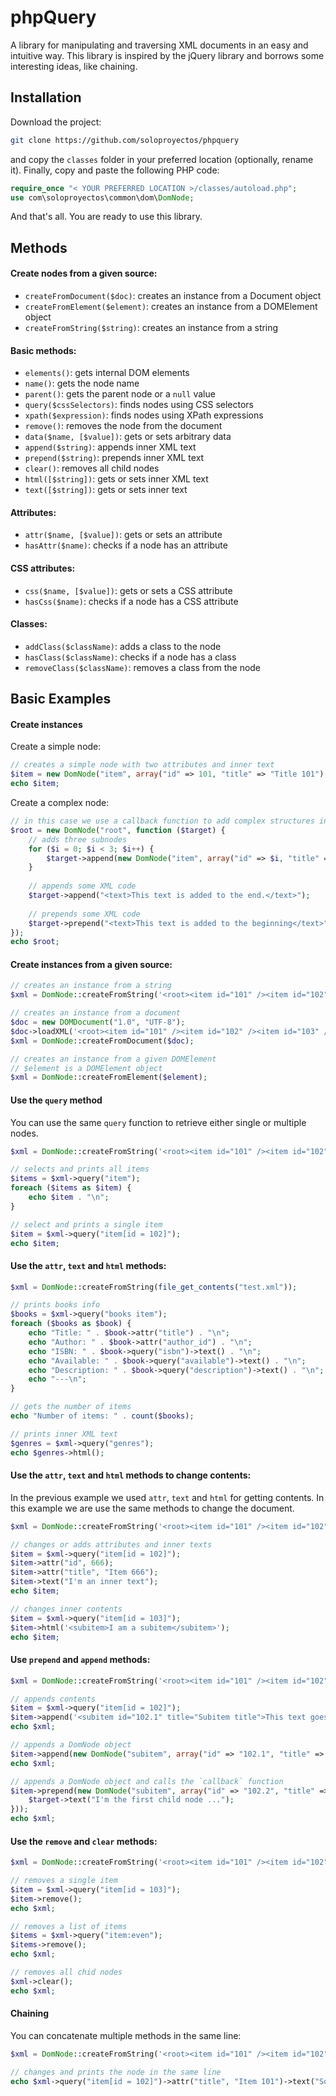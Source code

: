 phpQuery
========

A library for manipulating and traversing XML documents in an easy and intuitive way. This library is inspired by the jQuery library and borrows some interesting ideas, like chaining.

Installation
------------

Download the project:
```bash
git clone https://github.com/soloproyectos/phpquery
```

and copy the `classes` folder in your preferred location (optionally, rename it). Finally, copy and paste the following PHP code:
```PHP
require_once "< YOUR PREFERRED LOCATION >/classes/autoload.php";
use com\soloproyectos\common\dom\DomNode;
```

And that's all. You are ready to use this library.

Methods
-------

#### Create nodes from a given source:
  * `createFromDocument($doc)`: creates an instance from a Document object
  * `createFromElement($element)`: creates an instance from a DOMElement object
  * `createFromString($string)`: creates an instance from a string

#### Basic methods:
  * `elements()`: gets internal DOM elements
  * `name()`: gets the node name
  * `parent()`: gets the parent node or a `null` value
  * `query($cssSelectors)`: finds nodes using CSS selectors
  * `xpath($expression)`: finds nodes using XPath expressions
  * `remove()`: removes the node from the document
  * `data($name, [$value])`: gets or sets arbitrary data
  * `append($string)`: appends inner XML text
  * `prepend($string)`: prepends inner XML text
  * `clear()`: removes all child nodes
  * `html([$string])`: gets or sets inner XML text
  * `text([$string])`: gets or sets inner text

#### Attributes:
  * `attr($name, [$value])`: gets or sets an attribute
  * `hasAttr($name)`: checks if a node has an attribute

#### CSS attributes:
  * `css($name, [$value])`: gets or sets a CSS attribute
  * `hasCss($name)`: checks if a node has a CSS attribute

#### Classes:
  * `addClass($className)`: adds a class to the node
  * `hasClass($className)`: checks if a node has a class
  * `removeClass($className)`: removes a class from the node

Basic Examples
--------------

#### Create instances

Create a simple node:
```PHP
// creates a simple node with two attributes and inner text
$item = new DomNode("item", array("id" => 101, "title" => "Title 101"), "Inner text here...");
echo $item;
```

Create a complex node:
```PHP
// in this case we use a callback function to add complex structures into the node
$root = new DomNode("root", function ($target) {
    // adds three subnodes
    for ($i = 0; $i < 3; $i++) {
        $target->append(new DomNode("item", array("id" => $i, "title" => "Title $i"), "This is the item $i"));
    }
    
    // appends some XML code
    $target->append("<text>This text is added to the end.</text>");
    
    // prepends some XML code
    $target->prepend("<text>This text is added to the beginning</text>");
});
echo $root;
```

#### Create instances from a given source:

```PHP
// creates an instance from a string
$xml = DomNode::createFromString('<root><item id="101" /><item id="102" /><item id="103" /></root>');

// creates an instance from a document
$doc = new DOMDocument("1.0", "UTF-8");
$doc->loadXML('<root><item id="101" /><item id="102" /><item id="103" /></root>');
$xml = DomNode::createFromDocument($doc);

// creates an instance from a given DOMElement
// $element is a DOMElement object
$xml = DomNode::createFromElement($element);
```

#### Use the `query` method

You can use the same `query` function to retrieve either single or multiple nodes.

```PHP
$xml = DomNode::createFromString('<root><item id="101" /><item id="102" /><item id="103" /></root>');

// selects and prints all items
$items = $xml->query("item");
foreach ($items as $item) {
    echo $item . "\n";
}

// select and prints a single item
$item = $xml->query("item[id = 102]");
echo $item;
```

#### Use the `attr`, `text` and `html` methods:
```PHP
$xml = DomNode::createFromString(file_get_contents("test.xml"));

// prints books info
$books = $xml->query("books item");
foreach ($books as $book) {
    echo "Title: " . $book->attr("title") . "\n";
    echo "Author: " . $book->attr("author_id") . "\n";
    echo "ISBN: " . $book->query("isbn")->text() . "\n";
    echo "Available: " . $book->query("available")->text() . "\n";
    echo "Description: " . $book->query("description")->text() . "\n";
    echo "---\n";
}

// gets the number of items
echo "Number of items: " . count($books);

// prints inner XML text
$genres = $xml->query("genres");
echo $genres->html();
```

#### Use the `attr`, `text` and `html` methods to change contents:

In the previous example we used `attr`, `text` and `html` for getting contents. In this example we are use the same methods to change the document.

```PHP
$xml = DomNode::createFromString('<root><item id="101" /><item id="102" /><item id="103" /></root>');

// changes or adds attributes and inner texts
$item = $xml->query("item[id = 102]");
$item->attr("id", 666);
$item->attr("title", "Item 666");
$item->text("I'm an inner text");
echo $item;

// changes inner contents
$item = $xml->query("item[id = 103]");
$item->html('<subitem>I am a subitem</subitem>');
echo $item;
```

#### Use `prepend` and `append` methods:

```PHP
$xml = DomNode::createFromString('<root><item id="101" /><item id="102" /><item id="103" /></root>');

// appends contents
$item = $xml->query("item[id = 102]");
$item->append('<subitem id="102.1" title="Subitem title">This text goes to the end...</subitem>');
echo $xml;

// appends a DomNode object
$item->append(new DomNode("subitem", array("id" => "102.1", "title" => "Subitem title"), "Some inner text here ..."));
echo $xml;

// appends a DomNode object and calls the `callback` function
$item->prepend(new DomNode("subitem", array("id" => "102.2", "title" => "Subitem title"), function ($target) {
    $target->text("I'm the first child node ...");
}));
echo $xml;
```

#### Use the `remove` and `clear` methods:

```PHP
$xml = DomNode::createFromString('<root><item id="101" /><item id="102" /><item id="103" /></root>');

// removes a single item
$item = $xml->query("item[id = 103]");
$item->remove();
echo $xml;

// removes a list of items
$items = $xml->query("item:even");
$items->remove();
echo $xml;

// removes all chid nodes
$xml->clear();
echo $xml;
```

#### Chaining

You can concatenate multiple methods in the same line:

```PHP
$xml = DomNode::createFromString('<root><item id="101" /><item id="102" /><item id="103" /></root>');

// changes and prints the node in the same line
echo $xml->query("item[id = 102]")->attr("title", "Item 101")->text("Some text...")->append("<subitem />");
```
